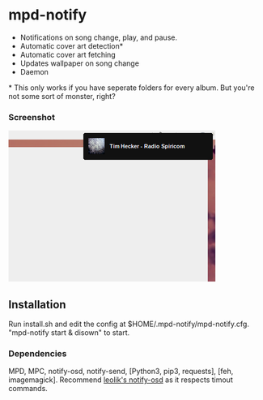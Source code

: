 # mpd-notify
+ Notifications on song change, play, and pause.
+ Automatic cover art detection\*
+ Automatic cover art fetching
+ Updates wallpaper on song change
+ Daemon

\* This only works if you have seperate folders for every album. But you're not some sort of monster, right?

### Screenshot
![Screenshot](screenshots/screenshot1.png?raw=true)

## Installation
Run install.sh and edit the config at $HOME/.mpd-notify/mpd-notify.cfg. "mpd-notify start & disown" to start.

### Dependencies
MPD, MPC, notify-osd, notify-send, [Python3, pip3, requests], [feh, imagemagick]. Recommend <a href="https://launchpad.net/~leolik/+ archive/ubuntu/leolik">leolik's notify-osd</a> as it respects timout commands.
